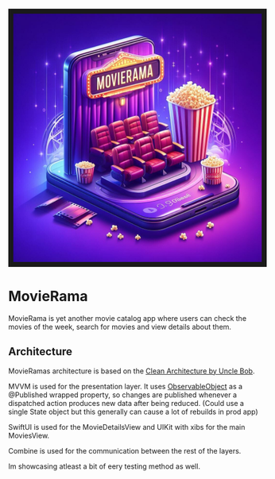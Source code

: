 <p align="center">
<img src="MovieRama/Assets.xcassets/movierama-3.imageset/IMG_2868.jpg" width="500" border="10"/>
</p>

# MovieRama
MovieRama is yet another movie catalog app where users can check the movies of the week, search for movies and view details about them.

## Architecture

MovieRamas architecture is based on the [Clean Architecture by Uncle Bob](https://blog.cleancoder.com/uncle-bob/2012/08/13/the-clean-architecture.html).

MVVM is used for the presentation layer.
It uses [ObservableObject](https://developer.apple.com/documentation/combine/observableobject) as a @Published wrapped property, so changes are published whenever a dispatched action produces new data after being reduced. (Could use a single State object but this generally can cause a lot of rebuilds in prod app)

SwiftUI is used for the MovieDetailsView and UIKit with xibs for the main MoviesView.

Combine is used for the communication between the rest of the layers.

Im showcasing atleast a bit of eery testing method as well.
